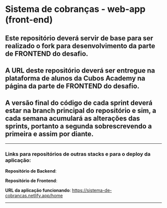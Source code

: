 # Sistema de cobranças - web-app (front-end)

## Este repositório deverá servir de base para ser realizado o fork para desenvolvimento da parte de **FRONTEND** do desafio.

## A URL deste repositório deverá ser entregue na plataforma de alunos da Cubos Academy na página da parte de FRONTEND do desafio.

## A versão final do código de cada sprint deverá estar na branch principal do repositório e sim, a cada semana acumulará as alterações das sprints, portanto a segunda sobrescrevendo a primeira e assim por diante.

---

 ### Links para repositórios de outras stacks e para o deploy da aplicação:

**Repositório de Backend**:

**Repositório de Frontend**:

**URL da aplicação funcionando**: https://sistema-de-cobrancas.netlify.app/home

---
